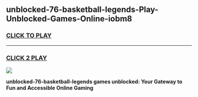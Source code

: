 
## unblocked-76-basketball-legends-Play-Unblocked-Games-Online-iobm8
<h3>
<a href="https://premium76.site?title=unblocked-76-basketball-legends&ref=25A">CLICK TO PLAY</a></h3>
<hr>

<h3>
<a href="https://premium76.site?title=unblocked-76-basketball-legends&ref=25A">CLICK 2 PLAY</a>
  
</h3>

<a href="https://premium76.site?title=unblocked-76-basketball-legends&ref=25A"><img src="https://clearcache.store/games.png"></a>


**unblocked-76-basketball-legends games unblocked: Your Gateway to Fun and Accessible Online Gaming**
